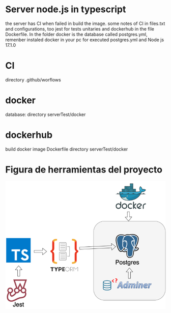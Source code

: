 # Server node.js in typescript 
the server has CI when failed in build the image. some notes of CI in files.txt and configurations, too jest for tests unitaries and dockerhub in the file Dockerfile. In the folder docker is the database called postgres.yml, remenber instaled docker in your pc for executed postgres.yml and Node js 17.1.0

# CI
directory .github/worflows
# docker
database: directory serverTest/docker

# dockerhub
build docker image Dockerfile
directory serverTest/docker

# Figura de herramientas del proyecto
![ScreenShot](Diagram.png)
